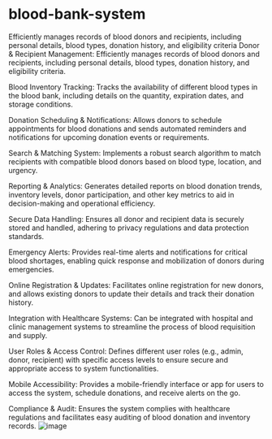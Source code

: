 # blood-bank-system
Efficiently manages records of blood donors and recipients, including personal details, blood types, donation  history, and eligibility criteria
Donor & Recipient Management: Efficiently manages records of blood donors and recipients, including personal details, blood types, donation history, and eligibility criteria.

Blood Inventory Tracking: Tracks the availability of different blood types in the blood bank, including details on the quantity, expiration dates, and storage conditions.

Donation Scheduling & Notifications: Allows donors to schedule appointments for blood donations and sends automated reminders and notifications for upcoming donation events or requirements.

Search & Matching System: Implements a robust search algorithm to match recipients with compatible blood donors based on blood type, location, and urgency.

Reporting & Analytics: Generates detailed reports on blood donation trends, inventory levels, donor participation, and other key metrics to aid in decision-making and operational efficiency.

Secure Data Handling: Ensures all donor and recipient data is securely stored and handled, adhering to privacy regulations and data protection standards.

Emergency Alerts: Provides real-time alerts and notifications for critical blood shortages, enabling quick response and mobilization of donors during emergencies.

Online Registration & Updates: Facilitates online registration for new donors, and allows existing donors to update their details and track their donation history.

Integration with Healthcare Systems: Can be integrated with hospital and clinic management systems to streamline the process of blood requisition and supply.

User Roles & Access Control: Defines different user roles (e.g., admin, donor, recipient) with specific access levels to ensure secure and appropriate access to system functionalities.

Mobile Accessibility: Provides a mobile-friendly interface or app for users to access the system, schedule donations, and receive alerts on the go.

Compliance & Audit: Ensures the system complies with healthcare regulations and facilitates easy auditing of blood donation and inventory records.
![image](https://github.com/user-attachments/assets/d47d19a4-b7c1-475d-883e-6448ab82e3af)



